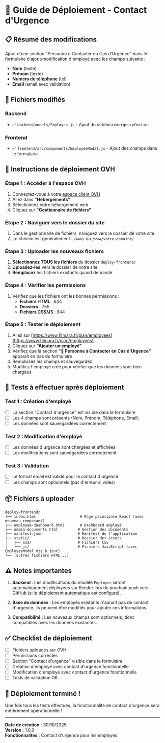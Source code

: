 # 🚀 Guide de Déploiement - Contact d'Urgence

## 📋 Résumé des modifications

Ajout d'une section "Personne à Contacter en Cas d'Urgence" dans le formulaire d'ajout/modification d'employé avec les champs suivants :
- **Nom** (texte)
- **Prénom** (texte)
- **Numéro de téléphone** (tel)
- **Email** (email avec validation)

## 📁 Fichiers modifiés

### Backend
- ✅ `backend/models/Employee.js` - Ajout du schéma `emergencyContact`

### Frontend
- ✅ `frontend/src/components/EmployeeModal.js` - Ajout des champs dans le formulaire

## 🔧 Instructions de déploiement OVH

### Étape 1 : Accéder à l'espace OVH

1. Connectez-vous à votre [espace client OVH](https://www.ovh.com/auth/)
2. Allez dans **"Hébergements"**
3. Sélectionnez votre hébergement web
4. Cliquez sur **"Gestionnaire de fichiers"**

### Étape 2 : Naviguer vers le dossier du site

1. Dans le gestionnaire de fichiers, naviguez vers le dossier de votre site
2. Le chemin est généralement : `/www/` ou `/www/votre-domaine/`

### Étape 3 : Uploader les nouveaux fichiers

1. **Sélectionnez TOUS les fichiers** du dossier `deploy-frontend/`
2. **Uploadez-les** vers le dossier de votre site
3. **Remplacez** les fichiers existants quand demandé

### Étape 4 : Vérifier les permissions

1. Vérifiez que les fichiers ont les bonnes permissions :
   - **Fichiers HTML** : 644
   - **Dossiers** : 755
   - **Fichiers CSS/JS** : 644

### Étape 5 : Tester le déploiement

1. Allez sur [https://www.filmara.fr/plan/employees](https://www.filmara.fr/plan/employees)
2. Cliquez sur **"Ajouter un employé"**
3. Vérifiez que la section **"🚨 Personne à Contacter en Cas d'Urgence"** apparaît en bas du formulaire
4. Remplissez les champs et sauvegardez
5. Modifiez l'employé créé pour vérifier que les données sont bien chargées

## 🧪 Tests à effectuer après déploiement

### Test 1 : Création d'employé
- [ ] La section "Contact d'urgence" est visible dans le formulaire
- [ ] Les 4 champs sont présents (Nom, Prénom, Téléphone, Email)
- [ ] Les données sont sauvegardées correctement

### Test 2 : Modification d'employé
- [ ] Les données d'urgence sont chargées et affichées
- [ ] Les modifications sont sauvegardées correctement

### Test 3 : Validation
- [ ] Le format email est validé pour le contact d'urgence
- [ ] Les champs sont optionnels (pas d'erreur si vides)

## 📦 Fichiers à uploader

```
deploy-frontend/
├── index.html                    # Page principale React (avec nouveau composant)
├── employee-dashboard.html       # Dashboard employé
├── admin-documents.html         # Gestion des documents
├── manifest.json                # Manifest de l'application
├── static/                      # Dossier des assets
│   ├── css/                     # Fichiers CSS
│   └── js/                      # Fichiers JavaScript (avec EmployeeModal mis à jour)
└── [autres fichiers HTML...]
```

## ⚠️ Notes importantes

1. **Backend** : Les modifications du modèle `Employee` seront automatiquement déployées sur Render lors du prochain push vers GitHub (si le déploiement automatique est configuré).

2. **Base de données** : Les employés existants n'auront pas de contact d'urgence. Ils peuvent être modifiés pour ajouter ces informations.

3. **Compatibilité** : Les nouveaux champs sont optionnels, donc compatibles avec les données existantes.

## ✅ Checklist de déploiement

- [ ] Fichiers uploadés sur OVH
- [ ] Permissions correctes
- [ ] Section "Contact d'urgence" visible dans le formulaire
- [ ] Création d'employé avec contact d'urgence fonctionnelle
- [ ] Modification d'employé avec contact d'urgence fonctionnelle
- [ ] Tests de validation OK

## 🎉 Déploiement terminé !

Une fois tous les tests effectués, la fonctionnalité de contact d'urgence sera entièrement opérationnelle !

---

**Date de création :** 30/10/2025  
**Version :** 1.0.0  
**Fonctionnalités :** Contact d'urgence pour les employés
